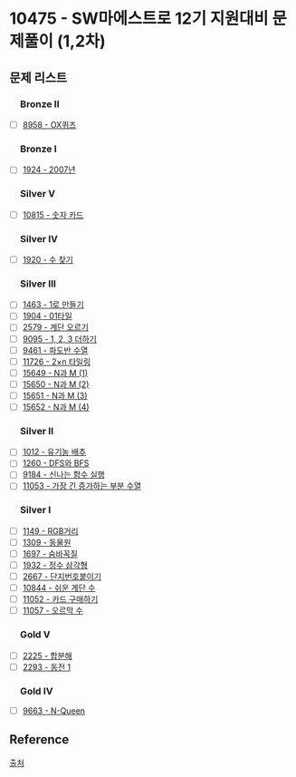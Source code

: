 # 10475 - SW마에스트로 12기 지원대비 문제풀이 (1,2차)

## 문제 리스트

### <img src="https://d2gd6pc034wcta.cloudfront.net/tier/4.svg" width="15" height="15"/>  Bronze II

* [ ] [8958 - OX퀴즈](pro_8958)

### <img src="https://d2gd6pc034wcta.cloudfront.net/tier/5.svg" width="15" height="15"/>  Bronze I

* [ ] [1924 - 2007년](pro_1924)

### <img src="https://d2gd6pc034wcta.cloudfront.net/tier/6.svg" width="15" height="15"/>  Silver V

* [ ] [10815 - 숫자 카드](pro_10815)

### <img src="https://d2gd6pc034wcta.cloudfront.net/tier/7.svg" width="15" height="15"/>  Silver IV

* [ ] [1920 - 수 찾기](pro_1920)

### <img src="https://d2gd6pc034wcta.cloudfront.net/tier/8.svg" width="15" height="15"/>  Silver III

* [ ] [1463 - 1로 만들기](pro_1463)
* [ ] [1904 - 01타일](pro_1904)
* [ ] [2579 - 계단 오르기](pro_2579)
* [ ] [9095 - 1, 2, 3 더하기](pro_9095)
* [ ] [9461 - 파도반 수열](pro_9461)
* [ ] [11726 - 2×n 타일링](pro_11726)
* [ ] [15649 - N과 M (1)](pro_15649)
* [ ] [15650 - N과 M (2)](pro_15650)
* [ ] [15651 - N과 M (3)](pro_15651)
* [ ] [15652 - N과 M (4)](pro_15652)

### <img src="https://d2gd6pc034wcta.cloudfront.net/tier/9.svg" width="15" height="15"/>  Silver II

* [ ] [1012 - 유기농 배추](pro_1012)
* [ ] [1260 - DFS와 BFS](pro_1260)
* [ ] [9184 - 신나는 함수 실행](pro_9184)
* [ ] [11053 - 가장 긴 증가하는 부분 수열](pro_11053)

### <img src="https://d2gd6pc034wcta.cloudfront.net/tier/10.svg" width="15" height="15"/>  Silver I

* [ ] [1149 - RGB거리](pro_1149)
* [ ] [1309 - 동물원](pro_1309)
* [ ] [1697 - 숨바꼭질](pro_1697)
* [ ] [1932 - 정수 삼각형](pro_1932)
* [ ] [2667 - 단지번호붙이기](pro_2667)
* [ ] [10844 - 쉬운 계단 수](pro_10844)
* [ ] [11052 - 카드 구매하기](pro_11052)
* [ ] [11057 - 오르막 수](pro_11057)

### <img src="https://d2gd6pc034wcta.cloudfront.net/tier/11.svg" width="15" height="15"/>  Gold V

* [ ] [2225 - 합분해](pro_2225)
* [ ] [2293 - 동전 1](pro_2293)

### <img src="https://d2gd6pc034wcta.cloudfront.net/tier/12.svg" width="15" height="15"/>  Gold IV

* [ ] [9663 - N-Queen](pro_9663)


## Reference
 
[출처](https://www.acmicpc.net/workbook/view/10475)